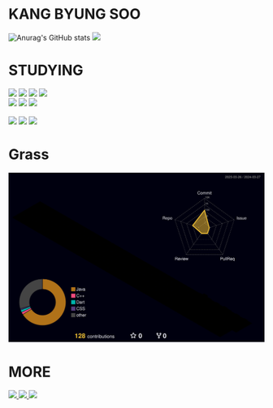 # KANG BYUNG SOO
<!--
[![Typing SVG](https://readme-typing-svg.demolab.com/?lines=안+녕+하+세+요;강+병+숩+니+다)](https://git.io/typing-svg)
<div>
-->
  
![Anurag's GitHub stats](https://github-readme-stats.vercel.app/api?username=Kbyungs&show_icons=true&theme=dark) 
<img src="http://mazandi.herokuapp.com/api?handle=jasonkbs&theme=dark"/>

<!--
[![Solved.ac프로필](http://mazassumnida.wtf/api/generate_badge?boj=jasonkbs)](https://solved.ac/jasonkbs/)
-->

</div>

# STUDYING
<div>
<img src="https://img.shields.io/badge/c++-00599C.svg?style=for-the-badge&logo=cplusplus&logoColor=white"/>
<img src="https://img.shields.io/badge/python-3776AB.svg?style=for-the-badge&logo=python&logoColor=white"/>
<img src="https://img.shields.io/badge/Java-007396.svg?style=for-the-badge&logo=Java&logoColor=white"/>
<img src="https://img.shields.io/badge/Dart-0175C2.svg?style=for-the-badge&logo=Dart&logoColor=white"/>
</div>
<div>
<img src="https://img.shields.io/badge/html5-E34F26.svg?style=for-the-badge&logo=html5&logoColor=white"/>
<img src="https://img.shields.io/badge/css3-1572B6.svg?style=for-the-badge&logo=css3&logoColor=white"/>
<img src="https://img.shields.io/badge/javascript-F7DF1E.svg?style=for-the-badge&logo=javascript&logoColor=white"/>
</div>

</br>
<div>
  <img src="https://img.shields.io/badge/vscode-007ACC.svg?style=for-the-badge&logo=visualstudiocode&logoColor=white"/>
  <img src="https://img.shields.io/badge/intellij-000000.svg?style=for-the-badge&logo=intellijidea&logoColor=white"/>
  <img src="https://img.shields.io/badge/flutter-02569B.svg?style=for-the-badge&logo=flutter&logoColor=white"/>
</div>

# Grass

<div align="center">
  
  ![](profile-3d-contrib/profile-night-rainbow.svg)
</div>

# MORE
<a href="https://velog.io/@kbso_o/posts">
    <img src="https://img.shields.io/badge/Velog-1EBC8F?style=for-the-badge&logo=velog&logoColor=white" />
</a>
<a href="https://m.blog.naver.com/k_bsoo">
    <img src="https://img.shields.io/badge/Naver blog-03C75A?style=for-the-badge&logo=naver&logoColor=white" />
</a>
<a href="https://www.discord.com/users/415349075274104832">
    <img src="https://img.shields.io/badge/discord-5865F2?style=for-the-badge&logo=discord&logoColor=white" />
</a>
